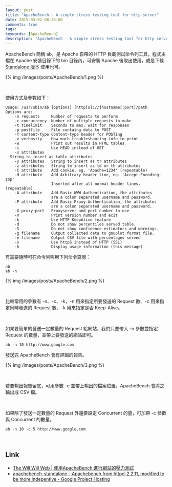 ```yaml
---
layout: post
title: "ApacheBench - A simple stress testing tool for http server"
date: 2015-03-02 08:36:00
comments: true
tags: 
keywords: [ApacheBench]
description: "ApacheBench - A simple stress testing tool for http server"
---
```


ApacheBench 簡稱 ab，是 Apache 自帶的 HTTP 負載測試命令列工具，程式主檔在 Apache 安裝目錄下的 bin 目錄內，可安裝 Apache 後取出使用，或是下載 [Standalone 版本](https://code.google.com/p/apachebench-standalone/) 使用也可。  

<!-- More -->

{% img /images/posts/ApacheBench/1.png %}

<br/>


使用方式及參數如下：  

    Usage: /usr/sbin/ab [options] [http[s]://]hostname[:port]/path
    Options are:
        -n requests     Number of requests to perform
        -c concurrency  Number of multiple requests to make
        -t timelimit    Seconds to max. wait for responses
        -p postfile     File containg data to POST
        -T content-type Content-type header for POSTing
        -v verbosity    How much troubleshooting info to print
        -w              Print out results in HTML tables
        -i              Use HEAD instead of GET
        -x attributes 
      String to insert as table attributes
        -y attributes   String to insert as tr attributes
        -z attributes   String to insert as td or th attributes
        -C attribute    Add cookie, eg. 'Apache=1234' (repeatable)
        -H attribute    Add Arbitrary header line, eg. 'Accept-Encoding: zop'
                        Inserted after all normal header lines. (repeatable)
        -A attribute    Add Basic WWW Authentication, the attributes
                        are a colon separated username and password.
        -P attribute    Add Basic Proxy Authentication, the attributes
                        are a colon separated username and password.
        -X proxy:port   Proxyserver and port number to use
        -V              Print version number and exit
        -k              Use HTTP KeepAlive feature
        -d              Do not show percentiles served table.
        -S              Do not show confidence estimators and warnings.
        -g filename     Output collected data to gnuplot format file.
        -e filename     Output CSV file with percentages served
        -s              Use httpS instead of HTTP (SSL)
        -h              Display usage information (this message)


有需要隨時可在命令列叫用下列命令查閱：   

    ab
    ab -h
    

{% img /images/posts/ApacheBench/2.png %}

<br/>


比較常用的參數有 -n、-c、-k，-n 用來指定所要發送的 Request 數、-c 用來指定同時發送的 Request 數、-k 用來指定是否 Keep-Alive。  

<br/>


如果要簡單的發送一定數量的 Request 給網站，我們只要帶入 -n 參數並指定 Request 的數量，並帶上要發送的網站即可。  

    ab -n 10 http://www.google.com


發送完 ApacheBench 會有詳細的報告。  

{% img /images/posts/ApacheBench/3.png %}

<br/>


若要輸出報告留底，可用參數 -e 並帶上輸出的檔案位置，ApacheBench 會將之輸出成 CSV 檔。  

<br/>


如果除了發送一定數量的 Request 外還要設定 Concurrent 的量，可加帶 -c 參數與 Concurrent 的數量。  

    ab -n 10 -c 5 http://www.google.com

<Br/>


Link
----
* [The Will Will Web | 使用ApacheBench 進行網站的壓力測試]( http://blog.miniasp.com/post/2008/06/Using-ApacheBench-ab-to-to-Web-stress-test.aspx )
* [apachebench-standalone - Apachebench from httpd-2.2.11, modified to be more indepentive - Google Project Hosting](https://code.google.com/p/apachebench-standalone/)
